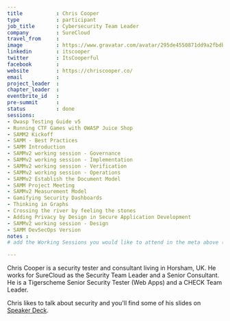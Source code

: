 ```yaml
---
title           : Chris Cooper
type            : participant
job_title       : Cybersecurity Team Leader
company         : SureCloud
travel_from     : 
image           : https://www.gravatar.com/avatar/295de4550871dd9a2fbdb7b8539b7797?s=200
linkedin        : itscooper
twitter         : ItsCooperful
facebook        :
website         : https://chriscooper.co/
email           :
project_leader  :
chapter_leader  :
eventbrite_id   :
pre-summit      :
status          : done
sessions:
- Owasp Testing Guide v5
- Running CTF Games with OWASP Juice Shop
- SAMM2 Kickoff
- SAMM - Best Practices
- SAMM Introduction
- SAMMv2 working session - Governance
- SAMMv2 working session - Implementation
- SAMMv2 working session - Verification
- SAMMv2 working session - Operations
- SAMMv2 Establish the Document Model
- SAMM Project Meeting
- SAMMv2 Measurement Model
- Gamifying Security Dashboards
- Thinking in Graphs
- Crossing the river by feeling the stones
- Adding Privacy by Design in Secure Application Development
- SAMMv2 working session - Design
- SAMM DevSecOps Version
notes :
# add the Working Sessions you would like to attend in the meta above (use the session's title) e.g. sessions (one per line): -Security Playbooks Diagrams -Hackathon Daily Sessions

---
```


Chris Cooper is a security tester and consultant living in Horsham, UK. He works for SureCloud as the Security Team Leader and a Senior Consultant. He is a Tigerscheme Senior Security Tester (Web Apps) and a CHECK Team Leader.

Chris likes to talk about security and you'll find some of his slides on [Speaker Deck](https://speakerdeck.com/itscooper). 

